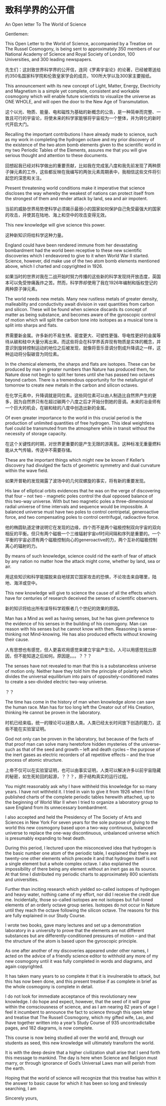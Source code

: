 # 致科学界的公开信 

An Open letter To The World of Science 

Gentlemen: 

This Open Letter to the World of Science, accompanied by a Treatise on The Russel Cosmogony, is being sent to approximately 350 members of our National Academy of Science and Royal Society of London, 100 Universities, and 300 leading newspapers. 

先生们：这封致世界科学界的公开信，连同《罗素宇宙论》的论著，已经被寄送给约350名国家科学院和伦敦皇家学会的成员，100所大学以及300家主要报纸。 

This announcement with its new concept of Light, Matter, Energy, Electricity and Magnetism is a simple yet complete, consistent and workable cosmogony which will enable future scientists to visualize the universe as ONE WHOLE, and will open the door to the New Age of Transmutation. 

这个以光、物质、能量、电和磁性为基础的新概念的公告，是一种简单而完整、一致且可行的宇宙论，将使未来的科学家能够将宇宙视为一个整体，并为转化的新时代开启大门。 

Recalling the important contributions I have already made to science, such as my work in completing the hydrogen octave and my prior discovery of the existence of the two atom bomb elements given to the scientific world in my two Periodic Tables of the Elements, assures me that you will give serious thought and attention to these documents. 

回想起我已经对科学做出的重要贡献，比如我在完成氢八度和我先前发现了两种原子弹元素的工作，这些都反映在我编写的两张元素周期表中，我相信这些文件将引起您的深思和关注。 

Present threatening world conditions make it imperative that science discloses the way whereby the weakest of nations can protect itself from the strongest of them and render attack by land, sea and air impotent. 

当前的威胁世界局势使科学必须揭示最弱小的国家如何保护自己免受最强大的国家的攻击，并使其在陆地、海上和空中的攻击变得无效。 

This new knowledge will give science this power. 

这种新知识将给科学这种力量。 

England could have been rendered immune from her devastating bombardment had the world been receptive to these new scientific discoveries which I endeavored to give to it when World War II started. Science, however, did make use of the two atom bomb elements mentioned above, which I charted and copyrighted in 1926. 

如果当时的世界对我在二战开始时努力传播的这些新的科学发现持开放态度，英国本可以免受惨痛轰炸之苦。然而，科学界却使用了我在1926年编制和版权登记的两种原子弹元素。 

The world needs new metals. Many new rustless metals of greater density, malleability and conductivity await division in vast quantities from carbon and silicon. These will be found when science discards its concept of matter as being substance, and becomes aware of the gyroscopic control of motion which will split the carbon tone into isotopes as a musical tone is split into sharps and flats. 

界需要新金属。许多新的不易生锈、密度更大、可塑性更强、导电性更好的金属等待从碳和硅中大量分离出来。而这些将会在科学界丢弃现有物质是实体的概念，并意识到旋转控制运动的地位之后被发现，就像将音乐音调分割成升降调之一样，这种运动将分裂碳音为同位素。 

In the chemical elements, the sharps and flats are isotopes. These can be produced by man in greater numbers than Nature has produced them, for Nature dose not begin to split her tones until she has passed two octaves beyond carbon. There is a tremendous opportunity for the netallurgist of tomorrow to create new metals in the carbon and silicon octaves. 

在化学元素中，升降调就是同位素。这些同位素可以由人制造比自然界产生的更多，因为自然界只有在超过碳两个八度之后才开始分割她的音调。未来的冶金师有一个巨大的机会，在碳和硅的八度中创造出新的金属。 

Of even greater importance to the world in this crucial period is the production of unlimited quantities of free hydrogen. This ideal weightless fuel could be transmuted from the atmosphere while in transit without the necessity of storage capacity. 

在这个关键性的时期，对世界更重要的是产生无限的游离氢。这种标准无重量燃料能从大气传输，传送中不需要存储。 

These are the important things which might new be known if Keller’s discovery had divulged the facts of geometric symmetry and dual curvature within the wave field. 

如果开普勒的发现揭露了波场中的几何双螺旋的事实，将有新的重要发现。 

His law of elliptical orbits evidences that he was on the verge of discovering that four – not two - magnetic poles control the dual opposed balance of this two-way universe. With but two magnetic poles a three-dimensional radial universe of time intervals and sequence would be impossible. A balanced universe must have two poles to control centripetal, generoactive force, and two compensating poles to control centrifugal, radioactive force. 

他的椭圆轨道定律说明它在发现的边缘，四个而不是两个磁极控制双向宇宙的双向相反的平衡。但只有两个磁极一个三维辐射宇宙of时间间隔和序列是重要的。一个平衡的宇宙必须有两个磁极控制向心的generoactive的力，两个互补的磁极控制离心的辐射的力。 

By means of such knowledge, science could rid the earth of fear of attack by any nation no matter how the attack might come, whether by land, sea or air. 

用这些知识和科学能摆脱来自地球其它国家攻击的恐惧，不论攻击来自哪里，陆地、海洋或空中。 

This new knowledge will give to science the cause of all the effects which have for centuries of research deceived the senses of scientific observers. 

新的知识将给出所有误导科学观察者几个世纪的效果的原因。 

Man has a Mind as well as having senses, but he has given preference to the evidence of his senses in the building of his cosmogony. Man can reason with his senses but he cannot know with then. Reasoning is sense-thinking not Mind-knowing. He has also produced effects without knowing their cause. 

人有思想也有感觉，但人更喜欢用感觉来建立宇宙产生论。人可以用感觉找出原因，但不能知道之后如何。原因是。。。？？？ 

The senses have not revealed to man that this is a substanceless universe of motion only. Neither have they told him the principle of polarity which divides the universal equilibrium into pairs of oppositely-conditioned mates to create a sex-divided electric two-way universe. 

？？ 

The time has come in the history of man when knowledge alone can save the human race. Man has for too long left the Creator out of His Creation, thinking He cannot be proven in the laboratory. 

时机已经来临，统一的理论可以拯救人类。人类已经太长时间放下创造的能力，这些不能在实验室证明。 

God not only can be proven in the laboratory, but because of the facts of that proof man can solve many heretofore hidden mysteries of the universe- such as that of the seed and growth – left and death cycles – the purpose of the inert gases as electric recorders of all repetitive effects – and the true process of atomic structure. 

上帝不仅可以在实验室证明，也可以由事实证明，人类可以解决许多以前宇宙隐藏的秘密，如生死轮回的起源，？？？，原子结构真实的运行过程。 

You might reasonably ask why I have withheld this knowledge for so many years. I have not withheld it. I tried in vain to give it from 1926 when I first published charts of the complete periodic tables herewith attached, up to the beginning of World War II when I tried to organize a laboratory group to save England from its unnecessary bombardment. 

I also accepted and held the Presidency of The Society of Arts and Sciences in New York For seven years for the sole purpose of giving to the world this new cosmogony based upon a two-way continuous, balanced universe to replace the one-way discontinuous, unbalanced universe which is presumably expanding to heat death. 

During this period, I lectured upon the misconceived idea that hydrogen is the basic number one atom of the periodic table, I explained that there are twenty-one other elements which precede it and that hydrogen itself is not a single element but a whole complex octave. I also explained the impossibility of there being any element without an inert gas as its source. At that time I distributed my periodic charts to approximately 800 scientists and universities. 

Further than inciting research which yielded so-called isotopes of hydrogen and heavy water, nothing came of my effort, nor did I receive the credit due me. Incidentally, those so-called isotopes are not isotopes but full-toned elements of an orderly octave group series. Isotopes do not occur in Nature until they reach the octave following the silicon octave. The reasons for this are fully explained in our Study Course. 

I wrote two books, gave many lectures and set up a demonstration laboratory in a university to prove that the elements are not different substances but are differently-conditioned pressures of motion – and that the structure of the atom is based upon the gyroscopic principle. 

As one after another of my discoveries appeared under other names, I acted on the advice of a friendly science editor to withhold any more of my new cosmogony until it was fully completed in words and diagrams, and again copyrighted. 

It has taken many years to so complete it that it is invulnerable to attack, but this has now been done, and this present treatise if as complete in brief as the whole cosmogony is complete in detail. 

I do not look for immediate acceptance of this revolutionary new knowledge. I do hope and expect, however, that the seed of it will grow within the comsciousness of science, and as I am nearing 82 years of age I feel it incumbent to announce the fact to science through this open letter and treatise that The Russell Cosmogony, which my gifted wife, Lao, and Ihave together written into a year’s Study Course of 935 uncontradictalbe pages, and 182 diagrams, is now complete. 

This course is now being studied all over the world and, through our students as seed, this new knowledge will ultimately transform the world. 

It is with the deep desire that a higher civilization shall arise that I send forth this message to mankind. The day is here when Science and Religion must marry, or through ignorance of God’s Universal Laws man will perish from the earth. 

Hoping that the world of science will recognize that this treatise has within it the answer to basic cause for which it has been so long and tirelessly searching, I am 

Sincerely yours, 

 

